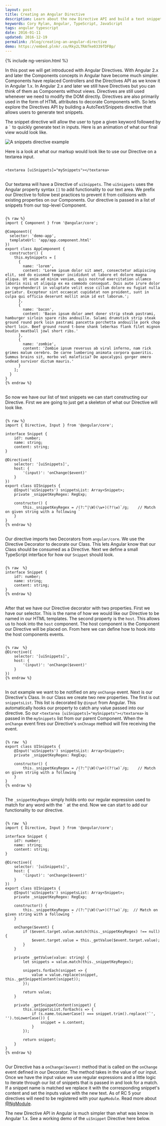 ```yaml
---
layout: post
title: Creating an Angular Directive
description: Learn about the new Directive API and build a text snippet directive.
keywords: Cory Rylan, Angular, TypeScript, JavaScript
tags: angular typescript
date: 2016-01-11
updated: 2016-12-19
permalink: /blog/creating-an-angular-directive
demo: https://embed.plnkr.co/Rky2LTRAfke0339fDFBp/
---
```


{% include ng-version.html %}

In this post we will get introduced with Angular Directives. With Angular 2.x and later the Components concepts in Angular have become much simpler. Components have replaced Controllers and the Directives API as we 
know it in Angular 1.x. In Angular 2.x and later we still have Directives but you can think of them as Components without views. Directives are still used whenever
we need to modify the DOM directly. Directives are also primarily used in the form of HTML attributes to decorate Components with.
So lets explore the Directives API by building a AutoText/Snippets directive that allows users to generate text snippets.

The snippet directive will allow the user to type a given keyword followed by a <code>`</code> to quickly generate text in inputs. 
Here is an animation of what our final view would look like.

<img src="/assets/images/posts/2016-01-11-creating-an-angular-directive/snippet-directive.gif" alt="A snippets directive example" bp-layout="full-width 4--max float-center" />

Here is a look at what our markup would look like to use our Directive on a textarea input.

<pre class="language-markup">
<code>
&lt;textarea [uiSnippets]=&quot;mySnippets&quot;&gt;&lt;/textarea&gt;
</code>
</pre>

Our textarea will have a Directive of `uiSnippets`. The `uiSnippets` uses the Angular property syntax `[]` to add functionality to our text area. 
We prefix our Directive to follow best practices to prevent it from collisions with existing properties on our Components.
Our directive is passed in a list of snippets from our top-level Component. 

<pre class="language-typescript">
<code>
{% raw %}
import { Component } from '@angular/core';

@Component({
  selector: 'demo-app',
  templateUrl: 'app/app.component.html'
})
export class AppComponent {
  constructor() { 
    this.mySnippets = [
      {
        name: 'lorem',
        content: 'Lorem ipsum dolor sit amet, consectetur adipiscing elit, sed do eiusmod tempor incididunt ut labore et dolore magna aliqua. Ut enim ad minim veniam, quis nostrud exercitation ullamco laboris nisi ut aliquip ex ea commodo consequat. Duis aute irure dolor in reprehenderit in voluptate velit esse cillum dolore eu fugiat nulla pariatur. Excepteur sint occaecat cupidatat non proident, sunt in culpa qui officia deserunt mollit anim id est laborum.';
      },
      {
        name: 'bacon',
        content: 'Bacon ipsum dolor amet doner strip steak pastrami, hamburger sirloin spare ribs andouille. Salami drumstick strip steak ground round pork loin pastrami pancetta porchetta andouille pork chop short loin. Beef ground round t-bone shank leberkas flank filet mignon boudin meatball jowl short ribs.'
      },
      {
        name: 'zombie',
        content: 'Zombie ipsum reversus ab viral inferno, nam rick grimes malum cerebro. De carne lumbering animata corpora quaeritis. Summus brains sit​, morbo vel maleficia? De apocalypsi gorger omero undead survivor dictum mauris.'
      }
    ];
  }
}
{% endraw %}
</code>
</pre>

So now we have our list of text snippets we can start constructing our Directive. First we are going to just get a skeleton of what our Directive will look like.

<pre class="language-typescript">
<code>
{% raw %}
import { Directive, Input } from '@angular/core';

interface Snippet {
    id?: number;
    name: string;
    content: string;
}

@Directive({
    selector: '[uiSnippets]',
    host: {
        '(input)': 'onChange($event)'
    }
})
export class UISnippets {
    @Input('uiSnippets') snippetsList: Array&lt;Snippet&gt;;
    private _snippetKeyRegex: RegExp;

    constructor() {
        this._snippetKeyRegex = /(?:^|\W)(\w+)(?!\w)`/g;    // Match on given string with a following `
    }
}
{% endraw %}
</code>
</pre>

Our directive imports two Decorators from `angular/core`. We use the Directive Decorator to decorate our Class. This lets Angular know that our Class
should be consumed as a Directive. Next we define a small TypeScript interface for how our `Snippet` should look. 

<pre class="language-typescript">
<code>
{% raw  %}
interface Snippet {
    id?: number;
    name: string;
    content: string;
}
{% endraw %}
</code>
</pre>

After that we have our Directive decorator with two properties. First we have our selector. This is the name of how we would like 
our Directive to be named in our HTML templates. The second property is the `host`. This allows us to hook into the `host` component. The host component 
is the Component our Directive will be placed on. From here we can define how to hook into the host components events.

<pre class="language-typescript">
<code>
{% raw  %}
@Directive({
    selector: '[uiSnippets]',
    host: {
        '(input)': 'onChange($event)'
    }
})
{% endraw %}
</code>
</pre>

In out example we want to be notified on any `onChange` event. Next is our Directive's Class. In our Class we create two new properties. The first is
out `snippetsList`. This list is decorated by `@input` from Angular. This automatically hooks our property to catch any value passed into our directive.
So our `<textarea [uiSnippets]="mySnippets"></textarea>` is passed in the `mySnippets` list from our parent Component. When the `onChange` event fires
our Directive's `onChnage` method will fire receiving the event.

<pre class="language-typescript">
<code>
{% raw  %}
export class UISnippets {
    @Input('uiSnippets') snippetsList: Array&lt;Snippet&gt;;
    private _snippetKeyRegex: RegExp;

    constructor() {
        this._snippetKeyRegex = /(?:^|\W)(\w+)(?!\w)`/g;    // Match on given string with a following `
    }
}
{% endraw %}
</code>
</pre>

The `_snippetKeyRegex` simply holds onto our regular expression used to match for any word with the <code>`</code> at the end.
Now we can start to add our functionality to our directive. 

<pre class="language-typescript">
<code>
{% raw  %}
import { Directive, Input } from '@angular/core';

interface Snippet {
    id?: number;
    name: string;
    content: string;
}

@Directive({
    selector: '[uiSnippets]',
    host: {
        '(input)': 'onChange($event)'
    }
})
export class UISnippets {
    @Input('uiSnippets') snippetsList: Array&lt;Snippet&gt;;
    private _snippetKeyRegex: RegExp;

    constructor() {
        this._snippetKeyRegex = /(?:^|\W)(\w+)(?!\w)`/g;  // Match on given string with a following `
    }

    onChange($event) {
        if ($event.target.value.match(this._snippetKeyRegex) !== null) {
            $event.target.value = this._getValue($event.target.value);
        }
    }

    private _getValue(value: string) {
        let snippets = value.match(this._snippetKeyRegex);
        
        snippets.forEach(snippet => {
            value = value.replace(snippet, this._getSnippetContent(snippet));
        });

        return value;
    }

    private _getSnippetContent(snippet) {
        this.snippetsList.forEach(s => {
            if (s.name.toLowerCase() === snippet.trim().replace('`', '').toLowerCase()) {
                snippet = s.content;
            }
        });

        return snippet;
    }
}
{% endraw %}
</code>
</pre>

Our Directive has a `onChange($event)` method that is called on the `onChange` event defined in our Decorator. The method takes in the value of our input.
Once we have the input value we use regular expressions and a little logic to iterate through our list of snippets that is passed in and look for a match.
If a snippet name is matched we replace it with the corresponding snippet's content and set the inputs value with the new text.
As of RC 5 your directives will need to be registered with your `AppModule`. Read more about [@NgModule](https://angular.io/docs/ts/latest/guide/ngmodule.html).

The new Directive API in Angular is much simpler than what was know in Angular 1.x. See a working demo of the `uiSnippet` Directive here below.